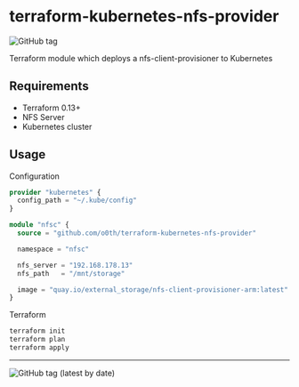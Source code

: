 # terraform-kubernetes-nfs-provider

![GitHub tag](https://img.shields.io/github/v/tag/o0th/terraform-kubernetes-nfs-provider?style=for-the-badge)

Terraform module which deploys a nfs-client-provisioner to Kubernetes

## Requirements

* Terraform 0.13+
* NFS Server
* Kubernetes cluster

## Usage

Configuration

```terraform
provider "kubernetes" {
  config_path = "~/.kube/config"
}

module "nfsc" {
  source = "github.com/o0th/terraform-kubernetes-nfs-provider"

  namespace = "nfsc"

  nfs_server = "192.168.178.13"
  nfs_path   = "/mnt/storage"

  image = "quay.io/external_storage/nfs-client-provisioner-arm:latest"
}
```

Terraform

```bash
terraform init
terraform plan
terraform apply
```

---

![GitHub tag (latest by date)](https://img.shields.io/github/v/tag/o0th/terraform-kubernetes-nfs-provider?style=for-the-badge)
